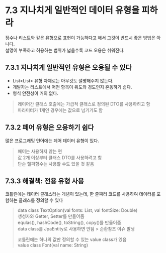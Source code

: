 # 7.3 지나치게 일반적인 데이터 유형을 피하라

정수나 리스트와 같은 유형으로 표현이 가능하다고 해서 그것이 반드시 좋은 방법은 아니다.  
설명이 부족하고 허용하는 범위가 넓을수록 코드 오용은 쉬워진다.  

## 7.3.1 지나치게 일반적인 유형은 오용될 수 있다

- List<List<Double>> 유형 자체로는 아무것도 설명해주지 않는다.  
- 개발자는 리스트에서 어떤 항목이 위도와 경도인지 혼동하기 쉽다.  
- 형식 안전성이 거의 없다.

> 레이어간 클래스 호출에는 가급적 클래스로 정의된 DTO를 사용하려고 함  
> 파라미터가 1개인 경우에는 값으로 넘기기도 함  

## 7.3.2 페어 유형은 오용하기 쉽다

많은 프로그래밍 언어에는 페어 데이터 유형이 있다.  

> 페어는 사용하지 않는 편  
> 값 2개 이상부터 클래스 DTO를 사용하려고 함  
> 단순 헬퍼함수는 사용할 수도 있을 것 같음  

## 7.3.3 해결책: 전용 유형 사용

코틀린에는 데이터 클래스라는 개념이 있는데, 한 줄짜리 코드를 사용하여 데이터를 포함하는 클래스를 정의할 수 있다

> data class TextOption(val fonts: List<Font>, val fontSize: Double)  
> 생성자와 Getter, Setter를 만들어줌  
> equlas(), hashCode(), toString(), copy()를 만들어줌  
> data class를 JpaEntity로 사용하면 안됨 > 순환참조 이슈 발생  
>   
> 코틀린에는 하나의 값만 정의할 수 있는 value class가 있음  
> value class Font(val name: String)  
